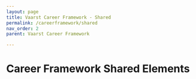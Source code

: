 ```yaml
---
layout: page
title: Vaarst Career Framework - Shared
permalink: /careerframework/shared
nav_order: 2
parent: Vaarst Career Framework

---
```


# Career Framework Shared Elements
